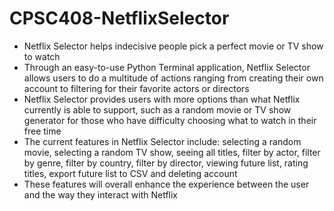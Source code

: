 # CPSC408-NetflixSelector

- Netflix Selector helps indecisive people pick a perfect movie or TV show to watch
- Through an easy-to-use Python Terminal application, Netflix Selector allows users to do a multitude of actions ranging from creating their own account to filtering for their favorite actors or directors
- Netflix Selector provides users with more options than what Netflix currently is able to support, such as a random movie or TV show generator for those who have difficulty choosing what to watch in their free time
- The current features in Netflix Selector include: selecting a random movie, selecting a random TV show, seeing all titles, filter by actor, filter by genre, filter by country, filter by director, viewing future list, rating titles, export future list to CSV and deleting account
- These features will overall enhance the experience between the user and the way they interact with Netflix

